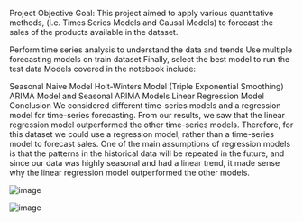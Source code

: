 Project Objective
Goal: This project aimed to apply various quantitative methods, (i.e. Times Series Models and Causal Models) to forecast the sales of the products available in the dataset.

Perform time series analysis to understand the data and trends
Use multiple forecasting models on train dataset
Finally, select the best model to run the test data
Models covered in the notebook include:

Seasonal Naive Model
Holt-Winters Model (Triple Exponential Smoothing)
ARIMA Model and Seasonal ARIMA Models
Linear Regression Model
Conclusion
We considered different time-series models and a regression model for time-series forecasting. From our results, we saw that the linear regression model outperformed the other time-series models. Therefore, for this dataset we could use a regression model, rather than a time-series model to forecast sales. One of the main assumptions of regression models is that the patterns in the historical data will be repeated in the future, and since our data was highly seasonal and had a linear trend, it made sense why the linear regression model outperformed the other models.

![image](https://github.com/user-attachments/assets/3ca0b971-df64-4899-9b90-4d552155749b)

![image](https://github.com/user-attachments/assets/9a928382-a6fb-43dc-8639-680ebcdc361f)


